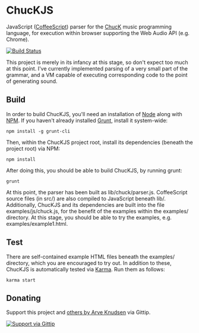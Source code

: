 # ChucKJS

JavaScript ([CoffeeScript](http://coffeescript.org/)) parser for the [ChucK](http://chuck.cs.princeton.edu/) music
programming language, for execution within browser supporting the Web Audio API (e.g. Chrome).

[![Build Status](https://travis-ci.org/aknuds1/chuckjs.png?branch=master)](https://travis-ci.org/aknuds1/chuckjs)

This project is merely in its infancy at this stage, so don't expect too much at this point. I've currently implemented
parsing of a very small part of the grammar, and a VM capable of executing corresponding code to the point of
generating sound.

## Build

In order to build ChucKJS, you'll need an installation of [Node](http://nodejs.org/) along with
[NPM](https://npmjs.org/). If you haven't already installed [Grunt](http://gruntjs.com), install it system-wide:

    npm install -g grunt-cli

Then, within the ChucKJS project root, install its dependencies (beneath the project root) via NPM:

    npm install

After doing this, you should be able to build ChucKJS, by running grunt:

    grunt

At this point, the parser has been built as lib/chuck/parser.js. CoffeeScript source files (in src/) are also compiled
to JavaScript beneath lib/. Additionally, ChucKJS and its dependencies are built into the file examples/js/chuck.js,
for the benefit of the examples within the examples/ directory. At this stage, you should be able to try the examples,
e.g. examples/example1.html.

## Test

There are self-contained example HTML files beneath the examples/ directory, which you are encouraged to try out. In
addition to these, ChucKJS is automatically tested via [Karma](http://karma-runner.github.io/). Run them as follows:

    karma start

## Donating

Support this project and [others by Arve Knudsen](https://www.gittip.com/Arve%20Knudsen/) via Gittip.

[![Support via Gittip](https://rawgithub.com/twolfson/gittip-badge/0.2.0/dist/gittip.png)](https://www.gittip.com/Arve%20Knudsen/)

